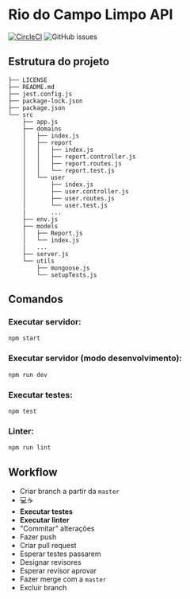 # Rio do Campo Limpo **API**

[![CircleCI](https://circleci.com/gh/engenharia-de-software-2-utfpr/api.svg?style=svg)](https://circleci.com/gh/engenharia-de-software-2-utfpr/api)  ![GitHub issues](https://img.shields.io/github/issues-raw/engenharia-de-software-2-utfpr/api)

## Estrutura do projeto

```
├── LICENSE
├── README.md
├── jest.config.js
├── package-lock.json
├── package.json
└── src
    ├── app.js
    ├── domains
    │   ├── index.js
    │   ├── report
    │   │   ├── index.js
    │   │   ├── report.controller.js
    │   │   ├── report.routes.js
    │   │   └── report.test.js
    │   └── user
    │       ├── index.js
    │       ├── user.controller.js
    │       ├── user.routes.js
    │       └── user.test.js
    |       ...
    ├── env.js
    ├── models
    │   ├── Report.js
    │   └── index.js
    |   ...
    ├── server.js
    └── utils
        ├── mongoose.js
        └── setupTests.js         
```

## Comandos

### Executar servidor: 

`npm start`

### Executar servidor (modo desenvolvimento): 

`npm run dev`

### Executar testes:

`npm test`

### Linter: 

`npm run lint`

## Workflow

- Criar branch a partir da `master`
- 💻☕
- **Executar testes**
- **Executar linter**
- "Commitar" alterações
- Fazer push
- Criar pull request
- Esperar testes passarem
- Designar revisores
- Esperar revisor aprovar
- Fazer merge com a `master`
- Excluir branch
